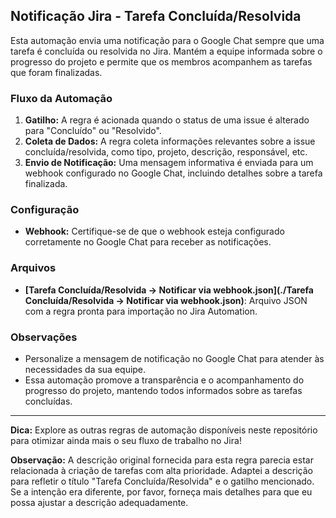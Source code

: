 ## Notificação Jira - Tarefa Concluída/Resolvida

Esta automação envia uma notificação para o Google Chat sempre que uma tarefa é concluída ou resolvida no Jira. Mantém a equipe informada sobre o progresso do projeto e permite que os membros acompanhem as tarefas que foram finalizadas.

### Fluxo da Automação

1. **Gatilho:** A regra é acionada quando o status de uma issue é alterado para "Concluído" ou "Resolvido".
2. **Coleta de Dados:** A regra coleta informações relevantes sobre a issue concluída/resolvida, como tipo, projeto, descrição, responsável, etc.
3. **Envio de Notificação:** Uma mensagem informativa é enviada para um webhook configurado no Google Chat, incluindo detalhes sobre a tarefa finalizada.

### Configuração

* **Webhook:** Certifique-se de que o webhook esteja configurado corretamente no Google Chat para receber as notificações.

### Arquivos

* **[Tarefa Concluída/Resolvida → Notificar via webhook.json](./Tarefa Concluída/Resolvida → Notificar via webhook.json)**: Arquivo JSON com a regra pronta para importação no Jira Automation.

### Observações

* Personalize a mensagem de notificação no Google Chat para atender às necessidades da sua equipe.
* Essa automação promove a transparência e o acompanhamento do progresso do projeto, mantendo todos informados sobre as tarefas concluídas.

---

**Dica:** Explore as outras regras de automação disponíveis neste repositório para otimizar ainda mais o seu fluxo de trabalho no Jira!

**Observação:** A descrição original fornecida para esta regra parecia estar relacionada à criação de tarefas com alta prioridade. Adaptei a descrição para refletir o título "Tarefa Concluída/Resolvida" e o gatilho mencionado. Se a intenção era diferente, por favor, forneça mais detalhes para que eu possa ajustar a descrição adequadamente.